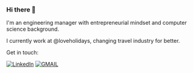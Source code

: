 ### Hi there 👋

I'm an engineering manager with entrepreneurial mindset and computer science background.

I currently work at @loveholidays, changing travel industry for better.

Get in touch:

[![LinkedIn](https://img.shields.io/badge/LinkedIn-0077B5?style=for-the-badge&logo=linkedin&logoColor=white)](https://www.linkedin.com/in/igornaumov/) [![GMAIL](https://img.shields.io/badge/Gmail-D14836?style=for-the-badge&logo=gmail&logoColor=white)](mailto:igor.naumov.17@gmail.com)

